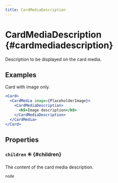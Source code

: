 ```yaml
---
title: CardMediaDescription
---
```


# CardMediaDescription  {#cardmediadescription}

Description to be displayed on the card media.

## Examples

Card with image only.

```jsx
<Card>
  <CardMedia image={PlaceholderImage}>
    <CardMediaDescription>
      <h5>Image description</h5>
    </CardMediaDescription>
  </CardMedia>
</Card>
```


## Properties

### `children` ✳️  {#children}

The content of the card media description.

```tsx title="Type"
node
```
